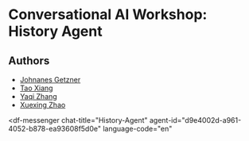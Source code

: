 # Conversational AI Workshop: History Agent
## Authors
- [Johnanes Getzner](https://github.com/JohannesGetzner)
- [Tao Xiang](https://github.com/yunshu67)
- [Yaqi Zhang](https://github.com/zhangyaqi20)
- [Xuexing Zhao](https://github.com/xuexingzxx)





<script src="https://www.gstatic.com/dialogflow-console/fast/messenger/bootstrap.js?v=1"></script>
<df-messenger
  chat-title="History-Agent"
  agent-id="d9e4002d-a961-4052-b878-ea93608f5d0e"
  language-code="en"
></df-messenger>
